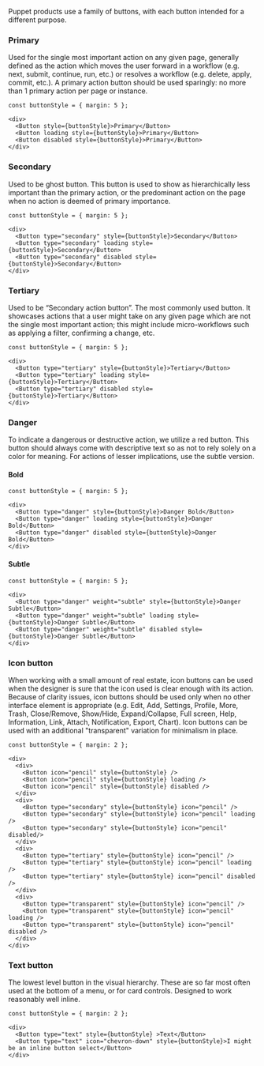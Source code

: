 Puppet products use a family of buttons, with each button intended for a different purpose.

### Primary

Used for the single most important action on any given page, generally defined as the action which moves the user forward in a workflow (e.g. next, submit, continue, run, etc.) or resolves a workflow (e.g. delete, apply, commit, etc.). A primary action button should be used sparingly: no more than 1 primary action per page or instance.

```
const buttonStyle = { margin: 5 };

<div>
  <Button style={buttonStyle}>Primary</Button>
  <Button loading style={buttonStyle}>Primary</Button>
  <Button disabled style={buttonStyle}>Primary</Button>
</div>
```

### Secondary

Used to be ghost button. This button is used to show as hierarchically less important than the primary action, or the predominant action on the page when no action is deemed of primary importance.

```
const buttonStyle = { margin: 5 };

<div>
  <Button type="secondary" style={buttonStyle}>Secondary</Button>
  <Button type="secondary" loading style={buttonStyle}>Secondary</Button>
  <Button type="secondary" disabled style={buttonStyle}>Secondary</Button>
</div>
```

### Tertiary

Used to be “Secondary action button”. The most commonly used button. It showcases actions that a user might take on any given page which are not the single most important action; this might include micro-workflows such as applying a filter, confirming a change, etc.

```
const buttonStyle = { margin: 5 };

<div>
  <Button type="tertiary" style={buttonStyle}>Tertiary</Button>
  <Button type="tertiary" loading style={buttonStyle}>Tertiary</Button>
  <Button type="tertiary" disabled style={buttonStyle}>Tertiary</Button>
</div>
```

### Danger

To indicate a dangerous or destructive action, we utilize a red button. This button should always come with descriptive text so as not to rely solely on a color for meaning. For actions of lesser implications, use the subtle version.

#### Bold
```
const buttonStyle = { margin: 5 };

<div>
  <Button type="danger" style={buttonStyle}>Danger Bold</Button>
  <Button type="danger" loading style={buttonStyle}>Danger Bold</Button>
  <Button type="danger" disabled style={buttonStyle}>Danger Bold</Button>
</div>
```

#### Subtle
```
const buttonStyle = { margin: 5 };

<div>
  <Button type="danger" weight="subtle" style={buttonStyle}>Danger Subtle</Button>
  <Button type="danger" weight="subtle" loading style={buttonStyle}>Danger Subtle</Button>
  <Button type="danger" weight="subtle" disabled style={buttonStyle}>Danger Subtle</Button>
</div>
```

### Icon button

When working with a small amount of real estate, icon buttons can be used when the designer is sure that the icon used is clear enough with its action. Because of clarity issues, icon buttons should be used only when no other interface element is appropriate (e.g. Edit, Add, Settings, Profile, More, Trash, Close/Remove, Show/Hide, Expand/Collapse, Full screen, Help, Information, Link, Attach, Notification, Export, Chart). Icon buttons can be used with an additional "transparent" variation for minimalism in place.
```
const buttonStyle = { margin: 2 };

<div>
  <div>
    <Button icon="pencil" style={buttonStyle} />
    <Button icon="pencil" style={buttonStyle} loading />
    <Button icon="pencil" style={buttonStyle} disabled />
  </div>
  <div>
    <Button type="secondary" style={buttonStyle} icon="pencil" />
    <Button type="secondary" style={buttonStyle} icon="pencil" loading />
    <Button type="secondary" style={buttonStyle} icon="pencil" disabled/>
  </div>
  <div>
    <Button type="tertiary" style={buttonStyle} icon="pencil" />
    <Button type="tertiary" style={buttonStyle} icon="pencil" loading />
    <Button type="tertiary" style={buttonStyle} icon="pencil" disabled />
  </div>
  <div>
    <Button type="transparent" style={buttonStyle} icon="pencil" />
    <Button type="transparent" style={buttonStyle} icon="pencil" loading />
    <Button type="transparent" style={buttonStyle} icon="pencil" disabled />
  </div>
</div>

```

### Text button

The lowest level button in the visual hierarchy. These are so far most often used at the bottom of a menu, or for card controls. Designed to work reasonably well inline.

```
const buttonStyle = { margin: 2 };

<div>
  <Button type="text" style={buttonStyle} >Text</Button>
  <Button type="text" icon="chevron-down" style={buttonStyle}>I might be an inline button select</Button>
</div>

```
